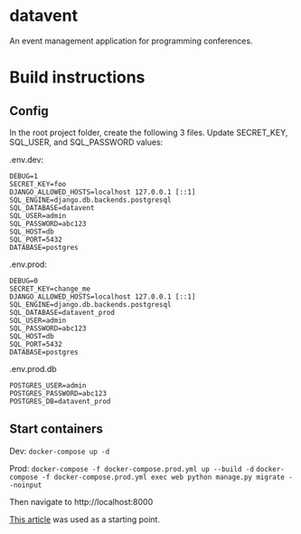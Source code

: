 # datavent
An event management application for programming conferences. 


# Build instructions


## Config
In the root project folder, create the following 3 files. Update SECRET_KEY, SQL_USER, and SQL_PASSWORD values:

.env.dev:
```
DEBUG=1
SECRET_KEY=foo
DJANGO_ALLOWED_HOSTS=localhost 127.0.0.1 [::1]
SQL_ENGINE=django.db.backends.postgresql
SQL_DATABASE=datavent
SQL_USER=admin
SQL_PASSWORD=abc123
SQL_HOST=db
SQL_PORT=5432
DATABASE=postgres
```

.env.prod:
```
DEBUG=0
SECRET_KEY=change_me
DJANGO_ALLOWED_HOSTS=localhost 127.0.0.1 [::1]
SQL_ENGINE=django.db.backends.postgresql
SQL_DATABASE=datavent_prod
SQL_USER=admin
SQL_PASSWORD=abc123
SQL_HOST=db
SQL_PORT=5432
DATABASE=postgres
```

.env.prod.db
```
POSTGRES_USER=admin
POSTGRES_PASSWORD=abc123
POSTGRES_DB=datavent_prod
```

## Start containers
Dev:
`docker-compose up -d`

Prod:
`docker-compose -f docker-compose.prod.yml up --build -d`
`docker-compose -f docker-compose.prod.yml exec web python manage.py migrate --noinput`

Then navigate to http://localhost:8000

[This article](https://testdriven.io/blog/dockerizing-django-with-postgres-gunicorn-and-nginx/) was used as a starting point.
